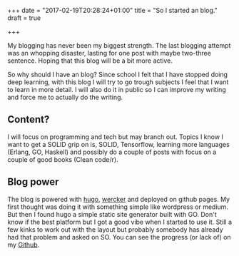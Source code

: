 +++
date = "2017-02-19T20:28:24+01:00"
title = "So I started an blog."
draft = true

+++

My blogging has never been my biggest strength.
The last blogging attempt was an whopping disaster, lasting for one post with maybe two-three sentence.
Hoping that this blog will be a bit more active.

<!--more-->

So why should I have an blog? Since school I felt that I have stopped doing deep learning, with this blog I will try to 
go trough subjects I feel that I want to learn in more detail. I will also do it in public so I can improve my writing and force me
to actually do the writing.

## Content?

I will focus on programming and tech but may branch out. Topics I know I want to get a SOLID grip on is, 
SOLID, Tensorflow, learning more languages (Erlang, GO, Haskell) and possibly do a couple of posts with focus on a couple of good books (Clean code/r).

## Blog power
The blog is powered with [hugo](http://gohugo.io/), [wercker](http://www.wercker.com/) and deployed on github pages. 
My first thought was doing it with something simple like wordpress or medium. But then I found hugo a simple
static site generator built with GO. Don't know if the best platform but I got a good vibe when I started to use it.
Still a few kinks to work out with the layout but probably somebody has already had that problem and asked on SO.
You can see the progress (or lack of) on my [Github](https://github.com/skellcoder/skellcoder-blog).

